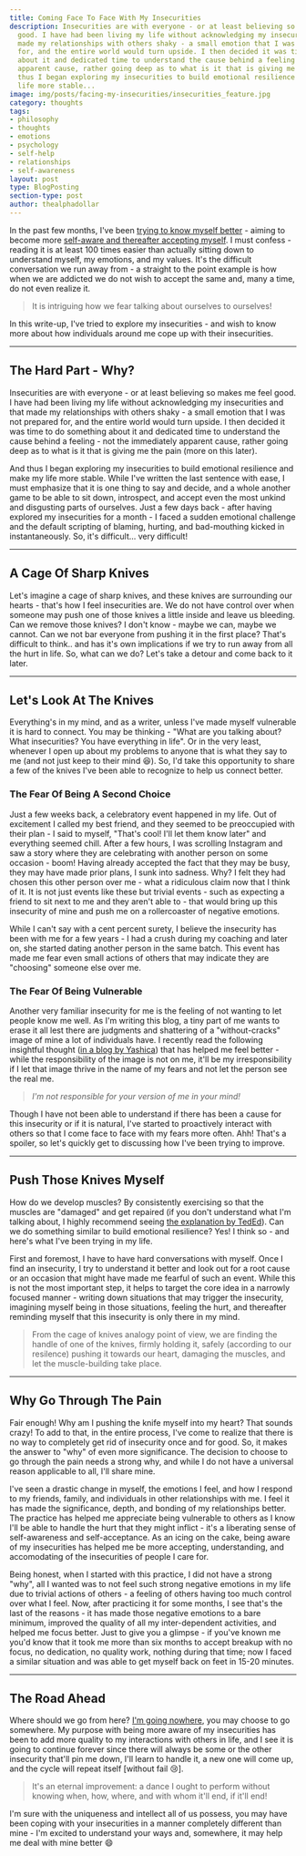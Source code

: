 ```yaml
---
title: Coming Face To Face With My Insecurities
description: Insecurities are with everyone - or at least believing so makes me feel
  good. I have had been living my life without acknowledging my insecurities and that
  made my relationships with others shaky - a small emotion that I was not prepared
  for, and the entire world would turn upside. I then decided it was time to do something
  about it and dedicated time to understand the cause behind a feeling - not the immediately
  apparent cause, rather going deep as to what is it that is giving me the pain. And
  thus I began exploring my insecurities to build emotional resilience and make my
  life more stable...
image: img/posts/facing-my-insecurities/insecurities_feature.jpg
category: thoughts
tags:
- philosophy
- thoughts
- emotions
- psychology
- self-help
- relationships
- self-awareness
layout: post
type: BlogPosting
section-type: post
author: thealphadollar
---
```


In the past few months, I've been [trying to know myself better](/tags/self-awareness.html) - aiming to become more [self-aware and thereafter accepting myself](https://medium.com/mind-cafe/tim-ferrisss-recent-change-of-heart-shows-how-self-improvement-can-fail-you-3a682c182ccf). I must confess - reading it is at least 100 times easier than actually sitting down to understand myself, my emotions, and my values. It's the difficult conversation we run away from - a straight to the point example is how when we are addicted we do not wish to accept the same and, many a time, do not even realize it.

> It is intriguing how we fear talking about ourselves to ourselves!

In this write-up, I've tried to explore my insecurities - and wish to know more about how individuals around me cope up with their insecurities.

---
## The Hard Part - Why?
Insecurities are with everyone - or at least believing so makes me feel good. I have had been living my life without acknowledging my insecurities and that made my relationships with others shaky - a small emotion that I was not prepared for, and the entire world would turn upside. I then decided it was time to do something about it and dedicated time to understand the cause behind a feeling - not the immediately apparent cause, rather going deep as to what is it that is giving me the pain (more on this later).

And thus I began exploring my insecurities to build emotional resilience and make my life more stable. While I've written the last sentence with ease, I must emphasize that it is one thing to say and decide, and a whole another game to be able to sit down, introspect, and accept even the most unkind and disgusting parts of ourselves. Just a few days back - after having explored my insecurities for a month - I faced a sudden emotional challenge and the default scripting of blaming, hurting, and bad-mouthing kicked in instantaneously. So, it's difficult... very difficult!

---
## A Cage Of Sharp Knives
Let's imagine a cage of sharp knives, and these knives are surrounding our hearts - that's how I feel insecurities are. We do not have control over when someone may push one of those knives a little inside and leave us bleeding. Can we remove those knives? I don't know - maybe we can, maybe we cannot. Can we not bar everyone from pushing it in the first place? That's difficult to think.. and has it's own implications if we try to run away from all the hurt in life. So, what can we do? Let's take a detour and come back to it later.

---
## Let's Look At The Knives
Everything's in my mind, and as a writer, unless I've made myself vulnerable it is hard to connect. You may be thinking - "What are you talking about? What insecurities? You have everything in life". Or in the very least, whenever I open up about my problems to anyone that is what they say to me (and not just keep to their mind :laughing:). So, I'd take this opportunity to share a few of the knives I've been able to recognize to help us connect better.
### The Fear Of Being A Second Choice
Just a few weeks back, a celebratory event happened in my life. Out of excitement I called my best friend, and they seemed to be preoccupied with their plan - I said to myself, "That's cool! I'll let them know later" and everything seemed chill. After a few hours, I was scrolling Instagram and saw a story where they are celebrating with another person on some occasion - boom! Having already accepted the fact that they may be busy, they may have made prior plans, I sunk into sadness. Why? I felt they had chosen this other person over me - what a ridiculous claim now that I think of it. It is not just events like these but trivial events - such as expecting a friend to sit next to me and they aren't able to - that would bring up this insecurity of mine and push me on a rollercoaster of negative emotions. 

While I can't say with a cent percent surety, I believe the insecurity has been with me for a few years - I had a crush during my coaching and later on, she started dating another person in the same batch. This event has made me fear even small actions of others that may indicate they are "choosing" someone else over me.
### The Fear Of Being Vulnerable
Another very familiar insecurity for me is the feeling of not wanting to let people know me well. As I'm writing this blog, a tiny part of me wants to erase it all lest there are judgments and shattering of a "without-cracks" image of mine a lot of individuals have. I recently read the following insightful thought ([in a blog by Yashica](https://yashica-patodia.github.io//2020/07/31/friends.html)) that has helped me feel better - while the responsibility of the image is not on me, it'll be my irresponsibility if I let that image thrive in the name of my fears and not let the person see the real me.

> *I'm not responsible for your version of me in your mind!*

Though I have not been able to understand if there has been a cause for this insecurity or if it is natural, I've started to proactively interact with others so that I come face to face with my fears more often. Ahh! That's a spoiler, so let's quickly get to discussing how I've been trying to improve.

---
## Push Those Knives Myself
How do we develop muscles? By consistently exercising so that the muscles are "damaged" and get repaired (if you don't understand what I'm talking about, I highly recommend seeing [the explanation by TedEd](https://www.youtube.com/watch?v=2tM1LFFxeKg)). Can we do something similar to build emotional resilience? Yes! I think so - and here's what I've been trying in my life.

First and foremost, I have to have hard conversations with myself. Once I find an insecurity, I try to understand it better and look out for a root cause or an occasion that might have made me fearful of such an event. While this is not the most important step, it helps to target the core idea in a narrowly focused manner - writing down situations that may trigger the insecurity, imagining myself being in those situations, feeling the hurt, and thereafter reminding myself that this insecurity is only there in my mind.

> From the cage of knives analogy point of view, we are finding the handle of one of the knives, firmly holding it, safely (according to our resilence) pushing it towards our heart, damaging the muscles, and let the muscle-building take place.

---
## Why Go Through The Pain
Fair enough! Why am I pushing the knife myself into my heart? That sounds crazy! To add to that, in the entire process, I've come to realize that there is no way to completely get rid of insecurity once and for good. So, it makes the answer to "why" of even more significance. The decision to choose to go through the pain needs a strong why, and while I do not have a universal reason applicable to all, I'll share mine.

I've seen a drastic change in myself, the emotions I feel, and how I respond to my friends, family, and individuals in other relationships with me. I feel it has made the significance, depth, and bonding of my relationships better. The practice has helped me appreciate being vulnerable to others as I know I'll be able to handle the hurt that they might inflict - it's a liberating sense of self-awareness and self-acceptance. As an icing on the cake, being aware of my insecurities has helped me be more accepting, understanding, and accomodating of the insecurities of people I care for.

Being honest, when I started with this practice, I did not have a strong "why", all I wanted was to not feel such strong negative emotions in my life due to trivial actions of others - a feeling of others having too much control over what I feel. Now, after practicing it for some months, I see that's the last of the reasons - it has made those negative emotions to a bare minimum, improved the quality of all my inter-dependent activities, and helped me focus better. Just to give you a glimpse - if you've known me you'd know that it took me more than six months to accept breakup with no focus, no dedication, no quality work, nothing during that time; now I faced a similar situation and was able to get myself back on feet in 15-20 minutes.

---
## The Road Ahead
Where should we go from here? [I'm going nowhere](https://www.youtube.com/watch?v=rBpaUICxEhk), you may choose to go somewhere. My purpose with being more aware of my insecurities has been to add more quality to my interactions with others in life, and I see it is going to continue forever since there will always be some or the other insecurity that'll pin me down, I'll learn to handle it, a new one will come up, and the cycle will repeat itself [without fail :cry:]. 

> It's an eternal improvement: a dance I ought to perform without knowing when, how, where, and with whom it'll end, if it'll end!

I'm sure with the uniqueness and intellect all of us possess, you may have been coping with your insecurities in a manner completely different than mine - I'm excited to understand your ways and, somewhere, it may help me deal with mine better :smile:
